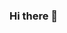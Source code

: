 ### Hi there 👋

<!--
**spankie/spankie** is a ✨ _special_ ✨ repository because its `README.md` (this file) appears on your GitHub profile.

Here are some ideas to get you started:

- 🔭 I’m currently working on ...
- 🌱 I’m currently learning ...
- 👯 I’m looking to collaborate on ...
- 🤔 I’m looking for help with ...
- 💬 Ask me about ...
- 📫 How to reach me: ...
- 😄 Pronouns: ...
- ⚡ Fun fact: ...


![Spankie's GitHub Stats](https://github-readme-stats.vercel.app/api?username=spankie&theme=buefy&show_icons=true&&line_height=40&count_private=true)
![Spankie's Top Languages](https://github-readme-stats.vercel.app/api/top-langs/?username=spankie&theme=buefy&show_icons=true)

-->
